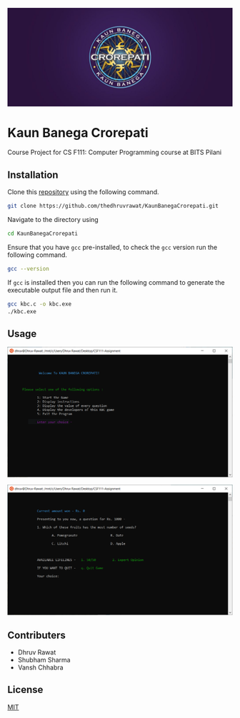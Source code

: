 ![KBC](https://github.com/thedhruvrawat/KaunBanegaCrorepati/blob/master/banner.jpg)

# Kaun Banega Crorepati

Course Project for CS F111: Computer Programming course at BITS Pilani

## Installation

Clone this [repository](https://github.com/thedhruvrawat/KaunBanegaCrorepati.git) using the following command.

```bash
git clone https://github.com/thedhruvrawat/KaunBanegaCrorepati.git
```

Navigate to the directory using 
```bash
cd KaunBanegaCrorepati
```

Ensure that you have `gcc` pre-installed, to check the `gcc` version run the following command.
```bash
gcc --version
```

If `gcc` is installed then you can run the following command to generate the executable output file and then run it.
```bash
gcc kbc.c -o kbc.exe
./kbc.exe
```

## Usage

![Welcome Screen](https://github.com/thedhruvrawat/KaunBanegaCrorepati/blob/master/screenshots/usermenu.PNG)

![Normal Question](https://github.com/thedhruvrawat/KaunBanegaCrorepati/blob/master/screenshots/normalquestion.PNG)


## Contributers

- Dhruv Rawat
- Shubham Sharma
- Vansh Chhabra

## License
[MIT](https://choosealicense.com/licenses/mit/)
